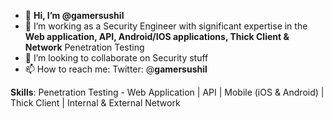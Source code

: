 - 👋 **Hi, I’m @gamersushil**
- 👀 I’m working as a Security Engineer with significant expertise in the **Web application, API, Android/IOS applications, Thick Client & Network** Penetration Testing
- 💞️ I’m looking to collaborate on Security stuff
- 📫 How to reach me: Twitter: @**gamersushil**

**Skills**: Penetration Testing - Web Application | API | Mobile (iOS & Android) | Thick Client | Internal & External Network

<!---
gamersushil/gamersushil is a ✨ special ✨ repository because its `README.md` (this file) appears on your GitHub profile.
You can click the Preview link to take a look at your changes.
--->

